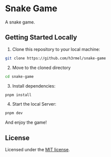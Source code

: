 # Snake Game

A snake game.

## Getting Started Locally

1. Clone this repository to your local machine:

```bash
git clone https://github.com/h3rmel/snake-game
```

2. Move to the cloned directory

```bash
cd snake-game
```

3. Install dependencies:

```bash
pnpm install
```

4. Start the local Server:

```bash
pnpm dev
```

And enjoy the game!

## License

Licensed under the [MIT license](https://github.com/h3rmel/snake-game/blob/main/LICENSE).

